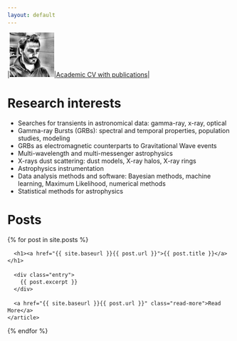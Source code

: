 ```yaml
---
layout: default
---
```


|<img src="/images/avatar.jpg" alt="avatar" style="width: 100px;"/>|[Academic CV with publications](docs/GiacomoVianello_Nov2017.pdf)|

# Research interests

* Searches for transients in astronomical data: gamma-ray, x-ray, optical
* Gamma-ray Bursts (GRBs): spectral and temporal properties, population studies, modeling
* GRBs as electromagnetic counterparts to Gravitational Wave events
* Multi-wavelength and multi-messenger astrophysics
* X-rays dust scattering: dust models, X-ray halos, X-ray rings
* Astrophysics instrumentation
* Data analysis methods and software: Bayesian methods, machine learning, Maximum Likelihood, numerical methods
* Statistical methods for astrophysics


# Posts

<div class="posts">
  {% for post in site.posts %}
    <article class="post">

      <h1><a href="{{ site.baseurl }}{{ post.url }}">{{ post.title }}</a></h1>

      <div class="entry">
        {{ post.excerpt }}
      </div>

      <a href="{{ site.baseurl }}{{ post.url }}" class="read-more">Read More</a>
    </article>
  {% endfor %}
</div>






